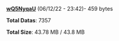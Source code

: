 [**wQ5NyqaU**](/data/wQ5NyqaU.txt) (06/12/22 - 23:42)- 459 bytes

**Total Datas**: 7357

**Total Size**: 43.78 MB / 43.8 MB